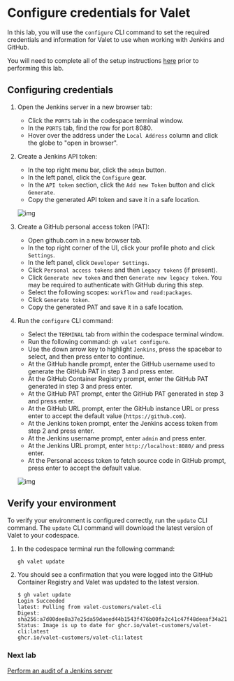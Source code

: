 # Configure credentials for Valet

In this lab, you will use the `configure` CLI command to set the required credentials and information for Valet to use when working with Jenkins and GitHub.

You will need to complete all of the setup instructions [here](./readme.md#configure-your-codespace) prior to performing this lab.

## Configuring credentials

1. Open the Jenkins server in a new browser tab:
   - Click the `PORTS` tab in the codespace terminal window.
   - In the `PORTS` tab, find the row for port 8080.
   - Hover over the address under the `Local Address` column and click the globe to "open in browser".

2. Create a Jenkins API token:
   - In the top right menu bar, click the `admin` button.
   - In the left panel, click the `Configure` gear.
   - In the `API token` section, click the `Add new Token` button and click `Generate`.
   - Copy the generated API token and save it in a safe location.

   ![img](https://user-images.githubusercontent.com/19557880/184041667-d06cb7f2-a885-474e-b728-7567314aeaf3.png)

3. Create a GitHub personal access token (PAT):
    - Open github.com in a new browser tab.
    - In the top right corner of the UI, click your profile photo and click `Settings`.
    - In the left panel, click `Developer Settings`.
    - Click `Personal access tokens` and then `Legacy tokens` (if present).
    - Click `Generate new token` and then `Generate new legacy token`. You may be required to authenticate with GitHub during this step.
    - Select the following scopes: `workflow` and `read:packages`.
    - Click `Generate token`.
    - Copy the generated PAT and save it in a safe location.
4. Run the `configure` CLI command:
   - Select the `TERMINAL` tab from within the codespace terminal window.
   - Run the following command: `gh valet configure`.
   - Use the down arrow key to highlight `Jenkins`, press the spacebar to select, and then press enter to continue.
   - At the GitHub handle prompt, enter the GitHub username used to generate the GitHub PAT in step 3 and press enter.
   - At the GitHub Container Registry prompt, enter the GitHub PAT generated in step 3 and press enter.
   - At the GitHub PAT prompt, enter the GitHub PAT generated in step 3 and press enter.
   - At the GitHub URL prompt, enter the GitHub instance URL or press enter to accept the default value (`https://github.com`).
   - At the Jenkins token prompt, enter the Jenkins access token from step 2 and press enter.
   - At the Jenkins username prompt, enter `admin`  and press enter.
   - At the Jenkins URL prompt, enter `http://localhost:8080/` and press enter.
   - At the Personal access token to fetch source code in GitHub prompt, press enter to accept the default value.

   ![img](https://user-images.githubusercontent.com/19557880/184041328-ce54ea22-b0cd-4c84-b02c-10ad7b09ad89.png)

## Verify your environment

To verify your environment is configured correctly, run the `update` CLI command. The `update` CLI command will download the latest version of Valet to your codespace.

1. In the codespace terminal run the following command:

   ```bash
   gh valet update
   ```

2. You should see a confirmation that you were logged into the GitHub Container Registry and Valet was updated to the latest version.

   ```console
   $ gh valet update
   Login Succeeded
   latest: Pulling from valet-customers/valet-cli
   Digest: sha256:a7d00dee8a37e25da59daeed44b1543f476b00fa2c41c47f48deeaf34a215bbb
   Status: Image is up to date for ghcr.io/valet-customers/valet-cli:latest
   ghcr.io/valet-customers/valet-cli:latest
   ```

### Next lab

[Perform an audit of a Jenkins server](2-audit.md#perform-an-audit-of-a-jenkins-server)
